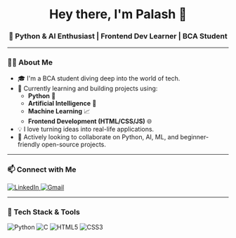 <h1 align="center">Hey there, I'm Palash 👋</h1>
<h3 align="center">🚀 Python & AI Enthusiast | Frontend Dev Learner | BCA Student</h3>

---

### 👨‍💻 About Me

- 🎓 I'm a BCA student diving deep into the world of tech.
- 🧠 Currently learning and building projects using:
  - <strong>Python</strong> 🐍  
  - <strong>Artificial Intelligence</strong> 🤖  
  - <strong>Machine Learning</strong> 📈  
  - <strong>Frontend Development (HTML/CSS/JS)</strong> 🌐
- 💡 I love turning ideas into real-life applications.
- 🤝 Actively looking to collaborate on Python, AI, ML, and beginner-friendly open-source projects.

---

### 📫 Connect with Me

<p align="left">
  <a href="https://www.linkedin.com/in/palashdas2005" target="_blank">
    <img src="https://img.shields.io/badge/LinkedIn-blue?style=for-the-badge&logo=linkedin&logoColor=white" alt="LinkedIn"/>
  </a>
  <a href="mailto:palashdas2005@gmail.com">
    <img src="https://img.shields.io/badge/Gmail-red?style=for-the-badge&logo=gmail&logoColor=white" alt="Gmail"/>
  </a>
</p>

---

### 🚀 Tech Stack & Tools

<p align="left">
  <img src="https://img.shields.io/badge/Python-3776AB?style=for-the-badge&logo=python&logoColor=white" alt="Python"/>
  <img src="https://img.shields.io/badge/C-00599C?style=for-the-badge&logo=c&logoColor=white" alt="C"/>
  <img src="https://img.shields.io/badge/HTML5-E34F26?style=for-the-badge&logo=html5&logoColor=white" alt="HTML5"/>
  <img src="https://img.shields.io/badge/CSS3-1572B6?style=for-the-badge&logo=css3&logoColor=white" alt="CSS3"/>
  <img src="https://img.
